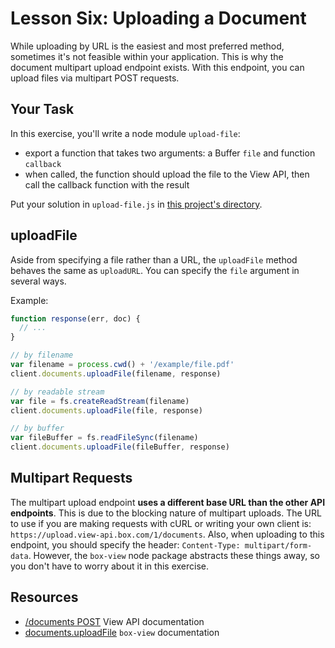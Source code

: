 # Lesson Six: Uploading a Document

While uploading by URL is the easiest and most preferred method, sometimes it's not feasible within your application. This is why the document multipart upload endpoint exists. With this endpoint, you can upload files via multipart POST requests.


## Your Task

In this exercise, you'll write a node module `upload-file`:
- export a function that takes two arguments: a Buffer `file` and function `callback`
- when called, the function should upload the file to the View API, then call the callback function with the result

Put your solution in `upload-file.js` in [this project's directory](/open/05-upload-file).


## uploadFile

Aside from specifying a file rather than a URL, the `uploadFile` method behaves the same as `uploadURL`. You can specify the `file` argument in several ways.

Example:
```js
function response(err, doc) {
  // ...
}

// by filename
var filename = process.cwd() + '/example/file.pdf'
client.documents.uploadFile(filename, response)

// by readable stream
var file = fs.createReadStream(filename)
client.documents.uploadFile(file, response)

// by buffer
var fileBuffer = fs.readFileSync(filename)
client.documents.uploadFile(fileBuffer, response)
```


## Multipart Requests

The multipart upload endpoint **uses a different base URL than the other API endpoints**. This is due to the blocking nature of multipart uploads. The URL to use if you are making requests with cURL or writing your own client is: `https://upload.view-api.box.com/1/documents`. Also, when uploading to this endpoint, you should specify the header: `Content-Type: multipart/form-data`. However, the `box-view` node package abstracts these things away, so you don't have to worry about it in this exercise.


## Resources

* [/documents POST](https://developers.box.com/view/#post-documents) View API documentation
* [documents.uploadFile](https://www.npmjs.org/package/box-view#uploadfile) `box-view` documentation
